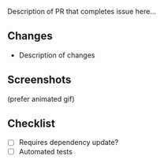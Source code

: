 Description of PR that completes issue here...

## Changes

- Description of changes

## Screenshots

(prefer animated gif)

## Checklist

- [ ] Requires dependency update?
- [ ] Automated tests
